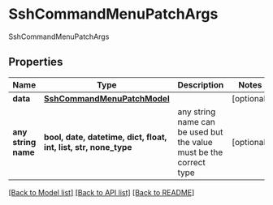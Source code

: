 # SshCommandMenuPatchArgs

SshCommandMenuPatchArgs

## Properties
Name | Type | Description | Notes
------------ | ------------- | ------------- | -------------
**data** | [**SshCommandMenuPatchModel**](SshCommandMenuPatchModel.md) |  | [optional] 
**any string name** | **bool, date, datetime, dict, float, int, list, str, none_type** | any string name can be used but the value must be the correct type | [optional]

[[Back to Model list]](../README.md#documentation-for-models) [[Back to API list]](../README.md#documentation-for-api-endpoints) [[Back to README]](../README.md)


